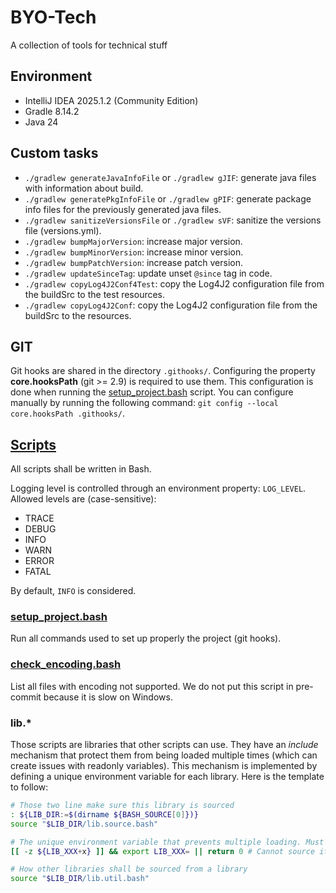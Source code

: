 # BYO-Tech

A collection of tools for technical stuff

## Environment

* IntelliJ IDEA 2025.1.2 (Community Edition)
* Gradle 8.14.2
* Java 24

## Custom tasks

* ``./gradlew generateJavaInfoFile`` or ``./gradlew gJIF``: generate java files with information about build.
* ``./gradlew generatePkgInfoFile``  or ``./gradlew gPIF``: generate package info files for the previously generated
  java files.
* ``./gradlew sanitizeVersionsFile`` or ``./gradlew sVF``: sanitize the versions file (versions.yml).
* ``./gradlew bumpMajorVersion``: increase major version.
* ``./gradlew bumpMinorVersion``: increase minor version.
* ``./gradlew bumpPatchVersion``: increase patch version.
* ``./gradlew updateSinceTag``: update unset `@since` tag in code.
* ``./gradlew copyLog4J2Conf4Test``: copy the Log4J2 configuration file from the buildSrc to the test resources.
* ``./gradlew copyLog4J2Conf``: copy the Log4J2 configuration file from the buildSrc to the resources.

## GIT

Git hooks are shared in the directory `.githooks/`. Configuring the property **core.hooksPath** (git >= 2.9) is
required to use them. This configuration is done when running the [setup_project.bash](scripts/setup_project.bash)
script. You can configure manually by running the following command: ``git config --local core.hooksPath .githooks/``.

## [Scripts](scripts)

All scripts shall be written in Bash.

Logging level is controlled through an environment property: `LOG_LEVEL`. Allowed levels are (case-sensitive):

* TRACE
* DEBUG
* INFO
* WARN
* ERROR
* FATAL

By default, `INFO` is considered.

### [setup_project.bash](scripts/setup_project.bash)

Run all commands used to set up properly the project (git hooks).

### [check_encoding.bash](scripts/check_encoding.bash)

List all files with encoding not supported. We do not put this script in pre-commit because it is slow on Windows.

### lib.*

Those scripts are libraries that other scripts can use. They have an _include_ mechanism that protect them from being
loaded multiple times (which can create issues with readonly variables). This mechanism is implemented by defining a
unique environment variable for each library. Here is the template to follow:

```bash
# Those two line make sure this library is sourced
: ${LIB_DIR:=$(dirname ${BASH_SOURCE[0]})}
source "$LIB_DIR/lib.source.bash"

# The unique environment variable that prevents multiple loading. Must start with LIB_
[[ -z ${LIB_XXX+x} ]] && export LIB_XXX= || return 0 # Cannot source it more than once

# How other libraries shall be sourced from a library
source "$LIB_DIR/lib.util.bash"
```

